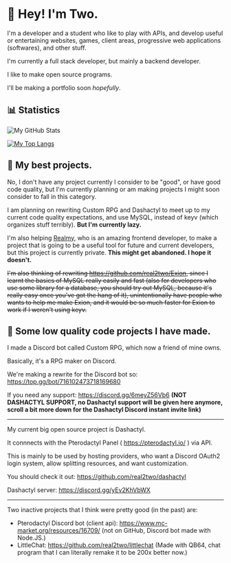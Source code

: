 # 👋 Hey! I'm Two.

I'm a developer and a student who like to play with APIs, and develop useful or entertaining websites, games, client areas, progressive web applications (softwares), and other stuff.

I'm currently a full stack developer, but mainly a backend developer.

I like to make open source programs.

I'll be making a portfolio soon *hopefully*.

## 📊 Statistics

![My GitHub Stats](https://github-readme-stats.vercel.app/api?username=real2two&show_icons=true&theme=dark)

[![My Top Langs](https://github-readme-stats.vercel.app/api/top-langs/?username=real2two)](https://github.com/anuraghazra/github-readme-stats)

## 📌 My best projects.

No, I don't have any project currently I consider to be "good", or have good code quality, but I'm currently planning or am making projects I might soon consider to fall in this category. 

I am planning on rewriting Custom RPG and Dashactyl to meet up to my current code quality expectations, and use MySQL, instead of keyv (which organizes stuff terribly). __But I'm currently lazy.__

I'm also helping [Realmy](https://github.com/ItsRealmy), who is an amazing frontend developer, to make a project that is going to be a useful tool for future and current developers, but this project is currently private. __This might get abandoned. I hope it doesn't.__

~~I'm also thinking of rewriting https://github.com/real2two/Exion, since I learnt the basics of MySQL really easily and fast (also for developers who use some library for a database, you should try out MySQL, because it's really easy once you've got the hang of it), unintentionally have people who wants to help me make Exion, and it would be so much faster for Exion to work if I weren't using keyv.~~

## 📂 Some low quality code projects I have made.

I made a Discord bot called Custom RPG, which now a friend of mine owns.

Basically, it's a RPG maker on Discord.

We're making a rewrite for the Discord bot so: https://top.gg/bot/716102473718169680

If you need any support: https://discord.gg/6meyZ56Vb6 __**(NOT DASHACTYL SUPPORT, no Dashactyl support will be given here anymore, scroll a bit more down for the Dashactyl Discord instant invite link)**__

---

My current big open source project is Dashactyl.

It connnects with the Pterodactyl Panel ( https://pterodactyl.io/ ) via API.

This is mainly to be used by hosting providers, who want a Discord OAuth2 login system, allow splitting resources, and want customization.

You should check it out: https://github.com/real2two/dashactyl

Dashactyl server: https://discord.gg/yEv2KhVbWX

---

Two inactive projects that I think were pretty good (in the past) are:

- Pterodactyl Discord bot (client api): https://www.mc-market.org/resources/16709/ (not on GitHub, Discord bot made with Node.JS.)
- LittleChat: https://github.com/real2two/littlechat (Made with QB64, chat program that I can literally remake it to be 200x better now.)
